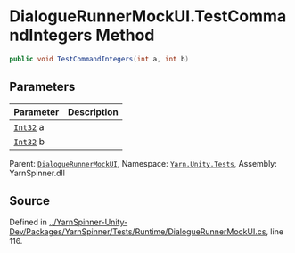 # DialogueRunnerMockUI.TestCommandIntegers Method


```csharp
public void TestCommandIntegers(int a, int b)
```

## Parameters
|Parameter|Description|
|:---|:---|
|[`Int32`](https://docs.microsoft.com/dotnet/api/System.Int32) a||
|[`Int32`](https://docs.microsoft.com/dotnet/api/System.Int32) b||


<div class="class-metadata">

Parent: [`DialogueRunnerMockUI`](/api/csharp/yarn.unity.tests/dialoguerunnermockui.md), Namespace: [`Yarn.Unity.Tests`](/api/csharp/yarn.unity.tests/README.md), Assembly: YarnSpinner.dll
</div>

## Source
Defined in [../YarnSpinner-Unity-Dev/Packages/YarnSpinner/Tests/Runtime/DialogueRunnerMockUI.cs](https://github.com/YarnSpinnerTool/YarnSpinner-Unity//blob/develop/Tests/Runtime/DialogueRunnerMockUI.cs#L116), line 116.
